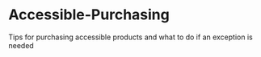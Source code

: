 # Accessible-Purchasing
Tips for purchasing accessible products and what to do if an exception is needed
